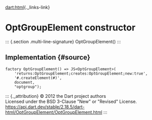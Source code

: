 [dart:html](../../dart-html/dart-html-library){._links-link}

OptGroupElement constructor
===========================

::: {.section .multi-line-signature}
OptGroupElement()
:::

Implementation {#source}
--------------

``` {.language-dart data-language="dart"}
factory OptGroupElement() => JS<OptGroupElement>(
    'returns:OptGroupElement;creates:OptGroupElement;new:true',
    '#.createElement(#)',
    document,
    "optgroup");
```

::: {._attribution}
© 2012 the Dart project authors\
Licensed under the BSD 3-Clause \"New\" or \"Revised\" License.\
<https://api.dart.dev/stable/2.18.5/dart-html/OptGroupElement/OptGroupElement.html>
:::
